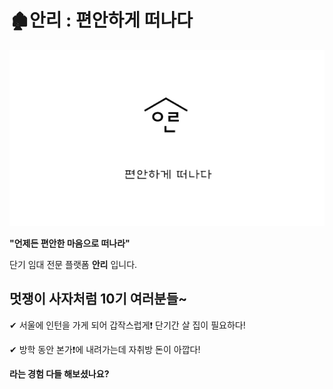 # 🏚안리 : 편안하게 떠나다

![10](README.assets/10-16578564854465.PNG)

**"언제든 편안한 마음으로 떠나라"**

단기 임대 전문 플랫폼 **안리** 입니다.



## 멋쟁이 사자처럼 10기 여러분들~

✔ 서울에 인턴을 가게 되어 갑작스럽게❗ 단기간 살 집이 필요하다!

✔ 방학 동안 본가❗에 내려가는데 자취방 돈이 아깝다!

**라는 경험 다들 해보셨나요?**
